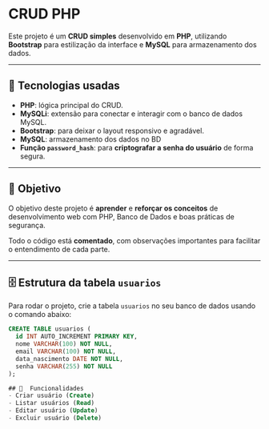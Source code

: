 # CRUD PHP

Este projeto é um **CRUD simples** desenvolvido em **PHP**, utilizando **Bootstrap** para estilização da interface e **MySQL** para armazenamento dos dados.

---

## 🚀 Tecnologias usadas

- **PHP**: lógica principal do CRUD.
- **MySQLi**: extensão para conectar e interagir com o banco de dados MySQL.
- **Bootstrap**: para deixar o layout responsivo e agradável.
- **MySQL**: armazenamento dos dados no BD
- **Função `password_hash`**: para **criptografar a senha do usuário** de forma segura.

---

## 🎯 Objetivo

O objetivo deste projeto é **aprender** e **reforçar os conceitos** de desenvolvimento web com PHP, Banco de Dados e boas práticas de segurança.

Todo o código está **comentado**, com observações importantes para facilitar o entendimento de cada parte.

---

## 🗄️ Estrutura da tabela `usuarios`

Para rodar o projeto, crie a tabela `usuarios` no seu banco de dados usando o comando abaixo:

```sql
CREATE TABLE usuarios (
  id INT AUTO_INCREMENT PRIMARY KEY,
  nome VARCHAR(100) NOT NULL,
  email VARCHAR(100) NOT NULL,
  data_nascimento DATE NOT NULL,
  senha VARCHAR(255) NOT NULL
);

## 📌  Funcionalidades
- Criar usuário (Create)
- Listar usuários (Read)
- Editar usuário (Update)
- Excluir usuário (Delete)
